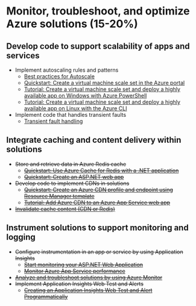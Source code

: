 # Monitor, troubleshoot, and optimize Azure solutions (15-20%)

## Develop code to support scalability of apps and services 
* Implement autoscaling rules and patterns 
    * [Best practices for Autoscale](https://docs.microsoft.com/en-us/azure/azure-monitor/platform/autoscale-best-practices)
    * [Quickstart: Create a virtual machine scale set in the Azure portal](https://docs.microsoft.com/en-us/azure/virtual-machine-scale-sets/quick-create-portal)
    * [Tutorial: Create a virtual machine scale set and deploy a highly available app on Windows with Azure PowerShell](https://docs.microsoft.com/en-us/azure/virtual-machines/windows/tutorial-create-vmss)
    * [Tutorial: Create a virtual machine scale set and deploy a highly available app on Linux with the Azure CLI](https://docs.microsoft.com/en-us/azure/virtual-machines/linux/tutorial-create-vmss)
* Implement code that handles transient faults
    * [Transient fault handling](https://docs.microsoft.com/en-us/azure/architecture/best-practices/transient-faults)
## Integrate caching and content delivery within solutions 
* ~~Store and retrieve data in Azure Redis cache~~
    * ~~[Quickstart: Use Azure Cache for Redis with a .NET application](https://docs.microsoft.com/en-us/azure/azure-cache-for-redis/cache-dotnet-how-to-use-azure-redis-cache)~~
    * ~~[Quickstart: Create an ASP.NET web app](https://docs.microsoft.com/en-us/azure/azure-cache-for-redis/cache-web-app-howto)~~
* ~~Develop code to implement CDNs in solutions~~
    * ~~[Quickstart: Create an Azure CDN profile and endpoint using Resource Manager template](https://docs.microsoft.com/en-us/azure/cdn/create-profile-resource-manager-template)~~
    * ~~[Tutorial: Add Azure CDN to an Azure App Service web app](https://docs.microsoft.com/en-us/azure/cdn/cdn-add-to-web-app)~~
* ~~[Invalidate cache content (CDN or Redis)](https://docs.microsoft.com/en-us/azure/architecture/best-practices/caching)~~
## Instrument solutions to support monitoring and logging 
* ~~Configure instrumentation in an app or service by using Application Insights~~
    * ~~[Start monitoring your ASP.NET Web Application](https://docs.microsoft.com/en-us/azure/azure-monitor/learn/quick-monitor-portal)~~
    * ~~[Monitor Azure App Service performance](https://docs.microsoft.com/en-us/azure/azure-monitor/app/azure-web-apps)~~
* ~~[Analyze and troubleshoot solutions by using Azure Monitor](https://docs.microsoft.com/en-us/azure/azure-monitor/insights/solutions)~~
* ~~Implement Application Insights Web Test and Alerts~~
    * ~~[Creating an Application Insights Web Test and Alert Programmatically](https://azure.microsoft.com/en-us/blog/creating-a-web-test-alert-programmatically-with-application-insights/)~~
